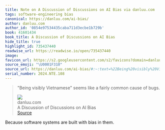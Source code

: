```yaml
---
title: Note on A Discussion of Discussions on AI Bias via danluu.com
tags: software-engineering bias
canonical: https://danluu.com/ai-bias/
author: danluu.com
author_id: '0854e97534435caba711d3ecbe1b729b'
book: 41601434
book_title: A Discussion of Discussions on AI Bias
hide_title: true
highlight_id: 735437440
readwise_url: https://readwise.io/open/735437440
image:
favicon_url: https://s2.googleusercontent.com/s2/favicons?domain=danluu.com
source_emoji: "\U0001F310"
source_url: https://danluu.com/ai-bias/#:~:text=%22Being%20visibly%20Vietnamese%22,cause%20of%20bugs.
serial_number: 2024.NTE.108
---
```

> "Being visibly Vietnamese" seems like a fairly common cause of bugs.
> <div class="quoteback-footer"><div class="quoteback-avatar"><img class="mini-favicon" src="https://s2.googleusercontent.com/s2/favicons?domain=danluu.com"></div><div class="quoteback-metadata"><div class="metadata-inner"><span style="display:none">FROM:</span><div aria-label="danluu.com" class="quoteback-author"> danluu.com</div><div aria-label="A Discussion of Discussions on AI Bias" class="quoteback-title"> A Discussion of Discussions on AI Bias</div></div></div><div class="quoteback-backlink"><a target="_blank" aria-label="go to the full text of this quotation" rel="noopener" href="https://danluu.com/ai-bias/#:~:text=%22Being%20visibly%20Vietnamese%22,cause%20of%20bugs." class="quoteback-arrow"> Source</a></div></div>

Because software systems are built with bias in them.